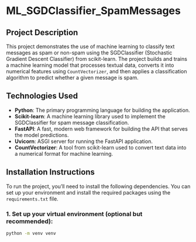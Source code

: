 # **ML_SGDClassifier_SpamMessages**

## **Project Description**

This project demonstrates the use of machine learning to classify text messages as spam or non-spam using the SGDClassifier (Stochastic Gradient Descent Classifier) from scikit-learn. The project builds and trains a machine learning model that processes textual data, converts it into numerical features using `CountVectorizer`, and then applies a classification algorithm to predict whether a given message is spam.

## **Technologies Used**

- **Python**: The primary programming language for building the application.
- **Scikit-learn**: A machine learning library used to implement the SGDClassifier for spam message classification.
- **FastAPI**: A fast, modern web framework for building the API that serves the model predictions.
- **Uvicorn**: ASGI server for running the FastAPI application.
- **CountVectorizer**: A tool from scikit-learn used to convert text data into a numerical format for machine learning.

## **Installation Instructions**

To run the project, you’ll need to install the following dependencies. You can set up your environment and install the required packages using the `requirements.txt` file.

### 1. Set up your virtual environment (optional but recommended):

```bash
python -m venv venv
